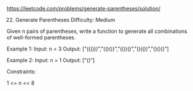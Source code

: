 https://leetcode.com/problems/generate-parentheses/solution/

22. Generate Parentheses
Difficulty: Medium

Given n pairs of parentheses, write a function to generate all combinations of well-formed parentheses.
 

Example 1:
Input: n = 3
Output: ["((()))","(()())","(())()","()(())","()()()"]

Example 2:
Input: n = 1
Output: ["()"]
 
Constraints:

1 <= n <= 8